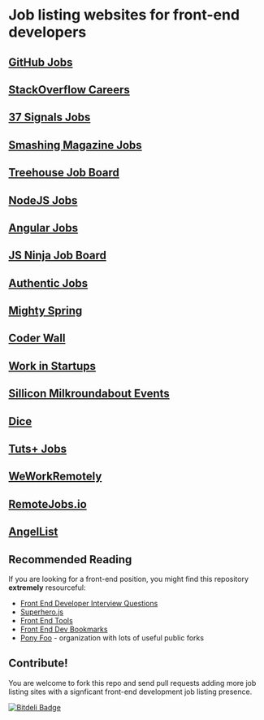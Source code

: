 # Job listing websites for front-end developers

## [GitHub Jobs](https://jobs.github.com/)

## [StackOverflow Careers](http://careers.stackoverflow.com/)

## [37 Signals Jobs](http://jobs.37signals.com/jobs)

## [Smashing Magazine Jobs](http://jobs.smashingmagazine.com/)

## [Treehouse Job Board](http://teamtreehouse.com/jobs)

## [NodeJS Jobs](http://jobs.nodejs.org/)

## [Angular Jobs](http://www.angularjobs.com/)

## [JS Ninja Job Board](http://jobs.jsninja.com/)

## [Authentic Jobs](http://www.authenticjobs.com/)

## [Mighty Spring](http://www.mightyspring.com/)

## [Coder Wall](https://coderwall.com/jobs)

## [Work in Startups](http://workinstartups.com/)

## [Sillicon Milkroundabout Events](http://siliconmilkroundabout.com/)

## [Dice](http://www.dice.com/)

## [Tuts+ Jobs](https://jobs.tutsplus.com/)

## [WeWorkRemotely](https://weworkremotely.com/)

## [RemoteJobs.io](http://remotejobs.io/)

## [AngelList](https://angel.co/jobs)

## Recommended Reading ##

If you are looking for a front-end position, you might find this repository **extremely** resourceful:

- [Front End Developer Interview Questions](https://github.com/ponyfoo/Front-end-Developer-Interview-Questions)
- [Superhero.js](http://superherojs.com)
- [Front End Tools](https://github.com/ponyfoo/frontend-tools)
- [Front End Dev Bookmarks](https://github.com/ponyfoo/frontend-dev-bookmarks)
- [Pony Foo](https://github.com/ponyfoo) - organization with lots of useful public forks

## Contribute!

You are welcome to fork this repo and send pull requests adding more job listing sites with a signficant front-end development job listing presence.

[![Bitdeli Badge](https://d2weczhvl823v0.cloudfront.net/bevacqua/frontend-job-listings/trend.png)](https://bitdeli.com/free "Bitdeli Badge")
